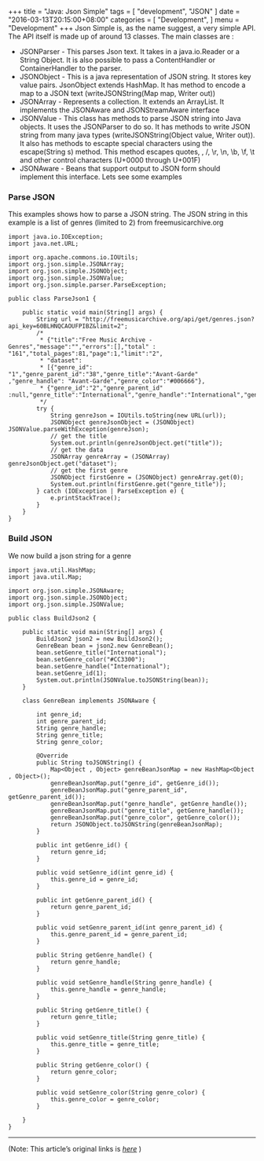 
+++
title = "Java: Json Simple"
tags = [
    "development",
    "JSON"
]
date = "2016-03-13T20:15:00+08:00"
categories = [
    "Development",
]
menu = "Development"
+++
Json Simple is, as the name suggest, a very simple API. The API itself is made up of around 13 classes. The main classes are :

* JSONParser - This parses Json text. It takes in a java.io.Reader or a String Object. It is also possible to pass a ContentHandler or ContainerHandler to the parser.
* JSONObject - This is a java representation of JSON string. It stores key value pairs. JsonObject extends HashMap. It has method to encode a map to a JSON text (writeJSONString(Map map, Writer out))
* JSONArray - Represents a collection. It extends an ArrayList. It implements the JSONAware and JSONStreamAware interface
* JSONValue - This class has methods to parse JSON string into Java objects. It uses the JSONParser to do so. It has methods to write JSON string from many java types (writeJSONString(Object value, Writer out)). It also has methods to escapte special characters using the escape(String s) method. This method escapes quotes, \, /, \r, \n, \b, \f, \t and other control characters (U+0000 through U+001F)
* JSONAware - Beans that support output to JSON form should implement this interface.
Lets see some examples

### Parse JSON

This examples shows how to parse a JSON string. The JSON string in this example is a list of genres (limited to 2) from freemusicarchive.org
<!--more-->
```
import java.io.IOException;
import java.net.URL;

import org.apache.commons.io.IOUtils;
import org.json.simple.JSONArray;
import org.json.simple.JSONObject;
import org.json.simple.JSONValue;
import org.json.simple.parser.ParseException;

public class ParseJson1 {

    public static void main(String[] args) {
        String url = "http://freemusicarchive.org/api/get/genres.json?api_key=60BLHNQCAOUFPIBZ&limit=2";
        /*
         * {"title":"Free Music Archive - Genres","message":"","errors":[],"total" : "161","total_pages":81,"page":1,"limit":"2",
         * "dataset":
         * [{"genre_id": "1","genre_parent_id":"38","genre_title":"Avant-Garde" ,"genre_handle": "Avant-Garde","genre_color":"#006666"},
         * {"genre_id":"2","genre_parent_id" :null,"genre_title":"International","genre_handle":"International","genre_color":"#CC3300"}]}
         */
        try {
            String genreJson = IOUtils.toString(new URL(url));
            JSONObject genreJsonObject = (JSONObject) JSONValue.parseWithException(genreJson);
            // get the title
            System.out.println(genreJsonObject.get("title"));
            // get the data
            JSONArray genreArray = (JSONArray) genreJsonObject.get("dataset");
            // get the first genre
            JSONObject firstGenre = (JSONObject) genreArray.get(0);
            System.out.println(firstGenre.get("genre_title"));
        } catch (IOException | ParseException e) {
            e.printStackTrace();
        }
    }
}
```

### Build JSON

We now build a json string for a genre
```
import java.util.HashMap;
import java.util.Map;

import org.json.simple.JSONAware;
import org.json.simple.JSONObject;
import org.json.simple.JSONValue;

public class BuildJson2 {

    public static void main(String[] args) {
        BuildJson2 json2 = new BuildJson2();
        GenreBean bean = json2.new GenreBean();
        bean.setGenre_title("International");
        bean.setGenre_color("#CC3300");
        bean.setGenre_handle("International");
        bean.setGenre_id(1);
        System.out.println(JSONValue.toJSONString(bean));
    }

    class GenreBean implements JSONAware {

        int genre_id;
        int genre_parent_id;
        String genre_handle;
        String genre_title;
        String genre_color;

        @Override
        public String toJSONString() {
            Map<Object , Object> genreBeanJsonMap = new HashMap<Object , Object>();
            genreBeanJsonMap.put("genre_id", getGenre_id());
            genreBeanJsonMap.put("genre_parent_id", getGenre_parent_id());
            genreBeanJsonMap.put("genre_handle", getGenre_handle());
            genreBeanJsonMap.put("genre_title", getGenre_handle());
            genreBeanJsonMap.put("genre_color", getGenre_color());
            return JSONObject.toJSONString(genreBeanJsonMap);
        }

        public int getGenre_id() {
            return genre_id;
        }

        public void setGenre_id(int genre_id) {
            this.genre_id = genre_id;
        }

        public int getGenre_parent_id() {
            return genre_parent_id;
        }

        public void setGenre_parent_id(int genre_parent_id) {
            this.genre_parent_id = genre_parent_id;
        }

        public String getGenre_handle() {
            return genre_handle;
        }

        public void setGenre_handle(String genre_handle) {
            this.genre_handle = genre_handle;
        }

        public String getGenre_title() {
            return genre_title;
        }

        public void setGenre_title(String genre_title) {
            this.genre_title = genre_title;
        }

        public String getGenre_color() {
            return genre_color;
        }

        public void setGenre_color(String genre_color) {
            this.genre_color = genre_color;
        }

    }
}
```

------------------

(Note: This article’s original links is [*here*](http://www.studytrails.com/java/json/java-json-simple.jsp "Java - Json Simple") )

